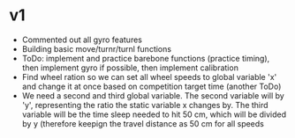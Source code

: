# v1
- Commented out all gyro features
- Building basic move/turnr/turnl functions
- ToDo: implement and practice barebone functions (practice timing), then implement gyro if possible, then implement calibration
- Find wheel ration so we can set all wheel speeds to global variable 'x' and change it at once based on competition target time (another ToDo)
- We need a second and third global variable. The second variable will by 'y', representing the ratio the static variable x changes by. The third variable will be the time sleep needed to hit 50 cm, which will be divided by y (therefore keepign the travel distance as 50 cm for all speeds
